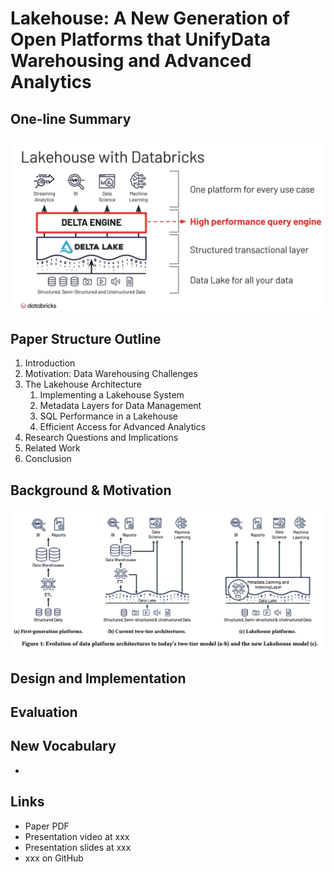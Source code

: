 # Lakehouse: A New Generation of Open Platforms that UnifyData Warehousing and Advanced Analytics

## One-line Summary



![](../../.gitbook/assets/screen-shot-2021-02-23-at-11.43.18-am.png)

## Paper Structure Outline

1. Introduction
2. Motivation: Data Warehousing Challenges
3. The Lakehouse Architecture
   1. Implementing a Lakehouse System
   2. Metadata Layers for Data Management
   3. SQL Performance in a Lakehouse
   4. Efficient Access for Advanced Analytics
4. Research Questions and Implications
5. Related Work
6. Conclusion

## Background & Motivation

![](../../.gitbook/assets/screen-shot-2021-02-23-at-12.17.14-pm.png)

## Design and Implementation

## Evaluation

## New Vocabulary

* 
## Links

* Paper PDF
* Presentation video at xxx
* Presentation slides at xxx
* xxx on GitHub

